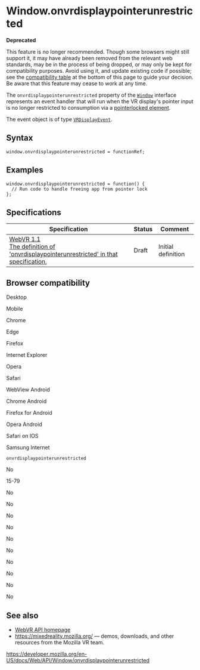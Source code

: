 Window.onvrdisplaypointerunrestricted
=====================================

**Deprecated**

This feature is no longer recommended. Though some browsers might still support it, it may have already been removed from the relevant web standards, may be in the process of being dropped, or may only be kept for compatibility purposes. Avoid using it, and update existing code if possible; see the [compatibility table](#browser_compatibility) at the bottom of this page to guide your decision. Be aware that this feature may cease to work at any time.

The `onvrdisplaypointerunrestricted` property of the [`Window`](../window) interface represents an event handler that will run when the VR display's pointer input is no longer restricted to consumption via a [pointerlocked element](../pointer_lock_api).

The event object is of type [`VRDisplayEvent`](../vrdisplayevent).

Syntax
------

    window.onvrdisplaypointerunrestricted = functionRef;

Examples
--------

    window.onvrdisplaypointerunrestricted = function() {
      // Run code to handle freeing app from pointer lock
    };

Specifications
--------------

<table><thead><tr class="header"><th>Specification</th><th>Status</th><th>Comment</th></tr></thead><tbody><tr class="odd"><td><a href="https://immersive-web.github.io/webvr/spec/1.1/#dom-window-onvrdisplaypointerunrestricted">WebVR 1.1<br />
<span class="small">The definition of 'onvrdisplaypointerunrestricted' in that specification.</span></a></td><td><span class="spec-draft">Draft</span></td><td>Initial definition</td></tr></tbody></table>

Browser compatibility
---------------------

Desktop

Mobile

Chrome

Edge

Firefox

Internet Explorer

Opera

Safari

WebView Android

Chrome Android

Firefox for Android

Opera Android

Safari on IOS

Samsung Internet

`onvrdisplaypointerunrestricted`

No

15-79

No

No

No

No

No

No

No

No

No

No

See also
--------

-   [WebVR API homepage](../webvr_api)
-   <https://mixedreality.mozilla.org/> — demos, downloads, and other resources from the Mozilla VR team.

<a href="https://developer.mozilla.org/en-US/docs/Web/API/Window/onvrdisplaypointerunrestricted" class="_attribution-link">https://developer.mozilla.org/en-US/docs/Web/API/Window/onvrdisplaypointerunrestricted</a>
